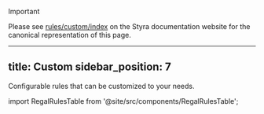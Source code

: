 > [!IMPORTANT]
> Please see [rules/custom/index](https://docs.styra.com/regal/rules/custom/index) on the Styra documentation website for the canonical representation of this page.

---
title: Custom
sidebar_position: 7
---

Configurable rules that can be customized to your needs.

import RegalRulesTable from '@site/src/components/RegalRulesTable';

<!-- markdownlint-disable MD033 -->
<RegalRulesTable category="custom"/>
